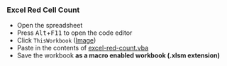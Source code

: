 ### Excel Red Cell Count

- Open the spreadsheet
- Press <kbd>Alt</kbd>+<kbd>F11</kbd> to open the code editor
- Click `ThisWorkbook` ([Image](<[images/SCR-20240203-tsan.png](https://github.com/Badstagram33/excel-red-count/blob/master/images/SCR-20240203-tsan.png)>))
- Paste in the contents of [excel-red-count.vba](https://github.com/Badstagram33/excel-red-count/blob/master/excel-red-count.vba)
- Save the workbook **as a macro enabled workbook (.xlsm extension)**
